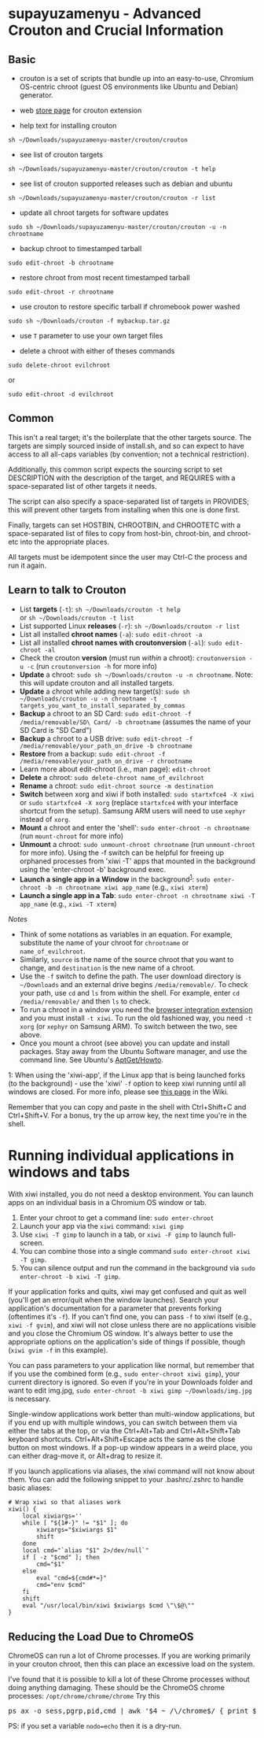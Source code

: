 # supayuzamenyu - Advanced Crouton and Crucial Information

## Basic

* crouton is a set of scripts that bundle up into an easy-to-use, Chromium OS-centric chroot (guest OS environments like Ubuntu and Debian) generator.

* web [store page](https://goo.gl/OVQOEt) for crouton extension


* help text for installing crouton
```
sh ~/Downloads/supayuzamenyu-master/crouton/crouton
```

* see list of crouton targets
```
sh ~/Downloads/supayuzamenyu-master/crouton/crouton -t help
```

* see list of crouton supported releases such as debian and ubuntu
```
sh ~/Downloads/supayuzamenyu-master/crouton/crouton -r list
```

* update all chroot targets for software updates
```
sudo sh ~/Downloads/supayuzamenyu-master/crouton/crouton -u -n chrootname
```

* backup chroot to timestamped tarball
```
sudo edit-chroot -b chrootname
```

* restore chroot from most recent timestamped tarball
```
sudo edit-chroot -r chrootname
```

* use crouton to restore specific tarball if chromebook power washed
```
sudo sh ~/Downloads/crouton -f mybackup.tar.gz
```

* use `T` parameter to use your own target files

* delete a chroot with either of theses commands
```
sudo delete-chroot evilchroot
```
or
```
sudo edit-chroot -d evilchroot
```

## Common
This isn't a real target; it's the boilerplate that the other targets source.
The targets are simply sourced inside of install.sh, and so can expect to have
access to all all-caps variables (by convention; not a technical restriction).

Additionally, this common script expects the sourcing script to set
DESCRIPTION with the description of the target, and REQUIRES with a
space-separated list of other targets it needs.

The script can also specify a space-separated list of targets in PROVIDES;
this will prevent other targets from installing when this one is done first.

Finally, targets can set HOSTBIN, CHROOTBIN, and CHROOTETC with a
space-separated list of files to copy from host-bin, chroot-bin, and
chroot-etc into the appropriate places.

All targets must be idempotent since the user may Ctrl-C the process and run
it again.

## Learn to talk to Crouton

* List **targets** (``-t``): ``sh ~/Downloads/crouton -t help``  
or `sh ~/Downloads/crouton -t list`
* List supported Linux **releases** (``-r``): ``sh ~/Downloads/crouton -r list``  
* List all installed **chroot names** (``-a``): ``sudo edit-chroot -a``  
* List all installed **chroot names with croutonversion** (``-al``): ``sudo edit-chroot -al``  
* Check the crouton **version** (must run *within* a chroot): ``croutonversion -u -c`` (run ``croutonversion -h`` for more info)  
* **Update** a chroot: ``sudo sh ~/Downloads/crouton -u -n chrootname``. Note: this will update crouton and all installed targets. 
* **Update** a chroot while adding new target(s): ``sudo sh ~/Downloads/crouton -u -n chrootname -t targets_you_want_to_install_separated_by_commas``   
* **Backup** a chroot to an SD Card: ``sudo edit-chroot -f /media/removable/SD\ Card/ -b chrootname`` (assumes the name of your SD Card is "SD Card")
* **Backup** a chroot to a USB drive: ``sudo edit-chroot -f /media/removable/your_path_on_drive -b chrootname`` 
* **Restore** from a backup: ``sudo edit-chroot -f /media/removable/your_path_on_drive -r chrootname``
* Learn more about edit-chroot (i.e., man page): ``edit-chroot``
* **Delete** a chroot: ``sudo delete-chroot name_of_evilchroot``
* **Rename** a chroot: ``sudo edit-chroot source -m destination`` 
* **Switch** between xorg and xiwi if both installed: ``sudo startxfce4 -X xiwi`` or ``sudo startxfce4 -X xorg`` (replace ``startxfce4`` with your interface shortcut from the setup). Samsung ARM users will need to use ``xephyr`` instead of ``xorg``.
* **Mount** a chroot and enter the 'shell': ``sudo enter-chroot -n chrootname`` (run ``mount-chroot`` for more info)
* **Unmount** a chroot: ``sudo unmount-chroot chrootname`` (run ``unmount-chroot`` for more info). Using the -f switch can be helpful for freeing up orphaned processes from 'xiwi -T' apps that mounted in the background using the 'enter-chroot -b' background exec.
* **Launch a single app in a Window** in the background<sup>[1](#myfootnote1)</sup>: ``sudo enter-chroot -b -n chrootname xiwi app_name`` (e.g., ``xiwi xterm``)
* **Launch a single app in a Tab**: ``sudo enter-chroot -n chrootname xiwi -T app_name`` (e.g., ``xiwi -T xterm``) 

_Notes_
* Think of some notations as variables in an equation. For example, substitute the name of your chroot for ``chrootname`` or ``name_of_evilchroot``. 
* Similarly, ``source`` is the name of the source chroot that you want to change, and ``destination`` is the new name of a chroot. 
* Use the ``-f`` switch to define the path. The user download directory is ``~/Downloads`` and an external drive begins ``/media/removable/``. To check your path, use ``cd`` and ``ls`` from within the shell. For example, enter ``cd /media/removable/`` and then ``ls`` to check. 
* To run a chroot in a window you need the [browser integration extension](https://chrome.google.com/webstore/detail/crouton-integration/gcpneefbbnfalgjniomfjknbcgkbijom) and you must install ``-t xiwi``. To run the old fashioned way, you need  ``-t xorg`` (or ``xephyr`` on Samsung ARM). To switch between the two, see above. 
* Once you mount a chroot (see above) you can update and install packages. Stay away from the Ubuntu Software manager, and use the command line. See Ubuntu's [AptGet/Howto](https://help.ubuntu.com/community/AptGet/Howto). 

<a name="myfootnote1">1</a>: When using the 'xiwi-app', if the Linux app that is being launched forks (to the background) - use the 'xiwi' ``-f`` option to keep xiwi running until all windows are closed. For more info, please see [this page](https://github.com/dnschneid/crouton/wiki/crouton-in-a-Chromium-OS-window-%28xiwi%29) in the Wiki.
 
Remember that you can copy and paste in the shell with Ctrl+Shift+C and Ctrl+Shift+V. For a bonus, try the up arrow key, the next time you're in the shell. 

# Running individual applications in windows and tabs
With xiwi installed, you do not need a desktop environment.  You can launch apps on an individual basis in a Chromium OS window or tab.

1. Enter your chroot to get a command line: `sudo enter-chroot`
2. Launch your app via the `xiwi` command: `xiwi gimp`
3. Use `xiwi -T gimp` to launch in a tab, or `xiwi -F gimp` to launch full-screen.
4. You can combine those into a single command `sudo enter-chroot xiwi -T gimp`.
5. You can silence output and run the command in the background via `sudo enter-chroot -b xiwi -T gimp`.

If your application forks and quits, xiwi may get confused and quit as well (you'll get an error/quit when the window launches).  Search your application's documentation for a parameter that prevents forking (oftentimes it's `-f`).  If you can't find one, you can pass `-f` to xiwi itself (e.g., `xiwi -f gvim`), and xiwi will not close unless there are no applications visible and you close the Chromium OS window. It's always better to use the appropriate options on the application's side of things if possible, though (`xiwi gvim -f` in this example).

You can pass parameters to your application like normal, but remember that if you use the combined form (e.g., `sudo enter-chroot xiwi gimp`), your current directory is ignored.  So even if you're in your Downloads folder and want to edit img.jpg, `sudo enter-chroot -b xiwi gimp ~/Downloads/img.jpg` is necessary.

Single-window applications work better than multi-window applications, but if you end up with multiple windows, you can switch between them via either the tabs at the top, or via the Ctrl+Alt+Tab and Ctrl+Alt+Shift+Tab keyboard shortcuts.  Ctrl+Alt+Shift+Escape acts the same as the close button on most windows.  If a pop-up window appears in a weird place, you can either drag-move it, or Alt+drag to resize it.

If you launch applications via aliases, the xiwi command will not know about them.  You can add the following snippet to your .bashrc/.zshrc to handle basic aliases:

```
# Wrap xiwi so that aliases work
xiwi() {
    local xiwiargs=''
    while [ "${1#-}" != "$1" ]; do
        xiwiargs="$xiwiargs $1"
        shift
    done
    local cmd="`alias "$1" 2>/dev/null`"
    if [ -z "$cmd" ]; then
        cmd="$1"
    else
        eval "cmd=${cmd#*=}"
        cmd="env $cmd"
    fi
    shift
    eval "/usr/local/bin/xiwi $xiwiargs $cmd \"\$@\""
}
```

## Reducing the Load Due to ChromeOS
ChromeOS can run a lot of Chrome processes. If you are working primarily in your crouton chroot, then this can place an excessive load on the system.

I've found that it is possible to kill a lot of these Chrome processes without doing anything damaging. These should be the ChromeOS chrome processes: <code>/opt/chrome/chrome/chrome</code>
Try this

  <pre>ps ax -o sess,pgrp,pid,cmd | awk '$4 ~ /\/chrome$/ { print $3 }' | xargs $nodo kill</pre>

PS: if you set a variable <code>nodo=echo</code> then it is a dry-run. 

